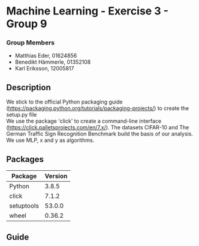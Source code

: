 # Machine Learning - Exercise 3 - Group 9

### Group Members
* Matthias Eder, 01624856
* Benedikt Hämmerle, 01352108
* Karl Eriksson, 12005817

## Description

We stick to the official Python packaging guide (https://packaging.python.org/tutorials/packaging-projects/) to create 
the setup.py file  
We use the package 'click' to create a command-line interface (https://click.palletsprojects.com/en/7.x/).
The datasets CIFAR-10 and The German Traffic Sign Recognition Benchmark build the basis of our analysis.
We use MLP, x and y as algorithms.

## Packages

| Package      	| Version 	|
|--------------	|---------	|
| Python       	| 3.8.5   	|
| click        	| 7.1.2 	|
| setuptools   	| 53.0.0 	|
| wheel        	| 0.36.2 	|

## Guide
